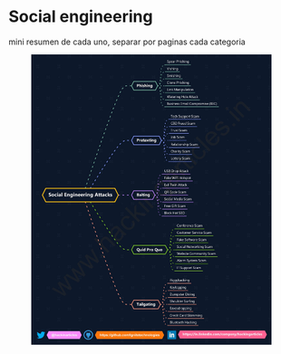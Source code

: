 # Social engineering

mini resumen de cada uno, separar por paginas cada categoria

<figure><img src="../../.gitbook/assets/image (2).png" alt=""><figcaption></figcaption></figure>
